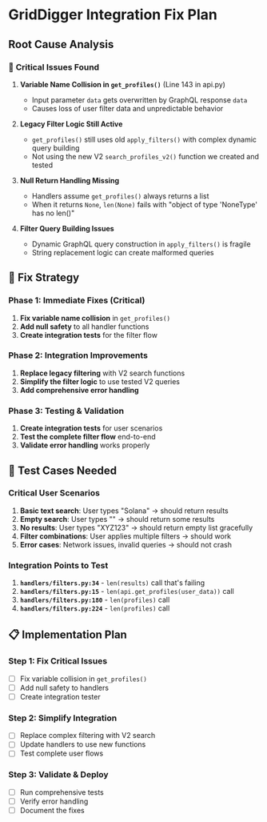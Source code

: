 # GridDigger Integration Fix Plan

## Root Cause Analysis

### 🚨 **Critical Issues Found**

1. **Variable Name Collision in `get_profiles()`** (Line 143 in api.py)
   - Input parameter `data` gets overwritten by GraphQL response `data`
   - Causes loss of user filter data and unpredictable behavior

2. **Legacy Filter Logic Still Active**
   - `get_profiles()` still uses old `apply_filters()` with complex dynamic query building
   - Not using the new V2 `search_profiles_v2()` function we created and tested

3. **Null Return Handling Missing**
   - Handlers assume `get_profiles()` always returns a list
   - When it returns `None`, `len(None)` fails with "object of type 'NoneType' has no len()"

4. **Filter Query Building Issues**
   - Dynamic GraphQL query construction in `apply_filters()` is fragile
   - String replacement logic can create malformed queries

## 🔧 **Fix Strategy**

### Phase 1: Immediate Fixes (Critical)
1. **Fix variable name collision** in `get_profiles()`
2. **Add null safety** to all handler functions
3. **Create integration tests** for the filter flow

### Phase 2: Integration Improvements
1. **Replace legacy filtering** with V2 search functions
2. **Simplify the filter logic** to use tested V2 queries
3. **Add comprehensive error handling**

### Phase 3: Testing & Validation
1. **Create integration tests** for user scenarios
2. **Test the complete filter flow** end-to-end
3. **Validate error handling** works properly

## 🧪 **Test Cases Needed**

### Critical User Scenarios
1. **Basic text search**: User types "Solana" → should return results
2. **Empty search**: User types "" → should return some results  
3. **No results**: User types "XYZ123" → should return empty list gracefully
4. **Filter combinations**: User applies multiple filters → should work
5. **Error cases**: Network issues, invalid queries → should not crash

### Integration Points to Test
1. **`handlers/filters.py:34`** - `len(results)` call that's failing
2. **`handlers/filters.py:15`** - `len(api.get_profiles(user_data))` call
3. **`handlers/filters.py:180`** - `len(profiles)` call
4. **`handlers/filters.py:224`** - `len(profiles)` call

## 📋 **Implementation Plan**

### Step 1: Fix Critical Issues
- [ ] Fix variable collision in `get_profiles()`
- [ ] Add null safety to handlers
- [ ] Create integration tester

### Step 2: Simplify Integration  
- [ ] Replace complex filtering with V2 search
- [ ] Update handlers to use new functions
- [ ] Test complete user flows

### Step 3: Validate & Deploy
- [ ] Run comprehensive tests
- [ ] Verify error handling
- [ ] Document the fixes